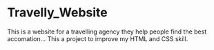 # Travelly_Website
This is a website for a travelling agency they help people find the best accomation... This a project to improve my HTML and CSS skill.
